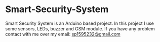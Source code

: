 # Smart-Security-System
Smart Security System is an Arduino based project. In this project I use some sensors, LEDs, buzzer and GSM module.
If you have any problem contact with me over my email: sp1595232@gmail.com
